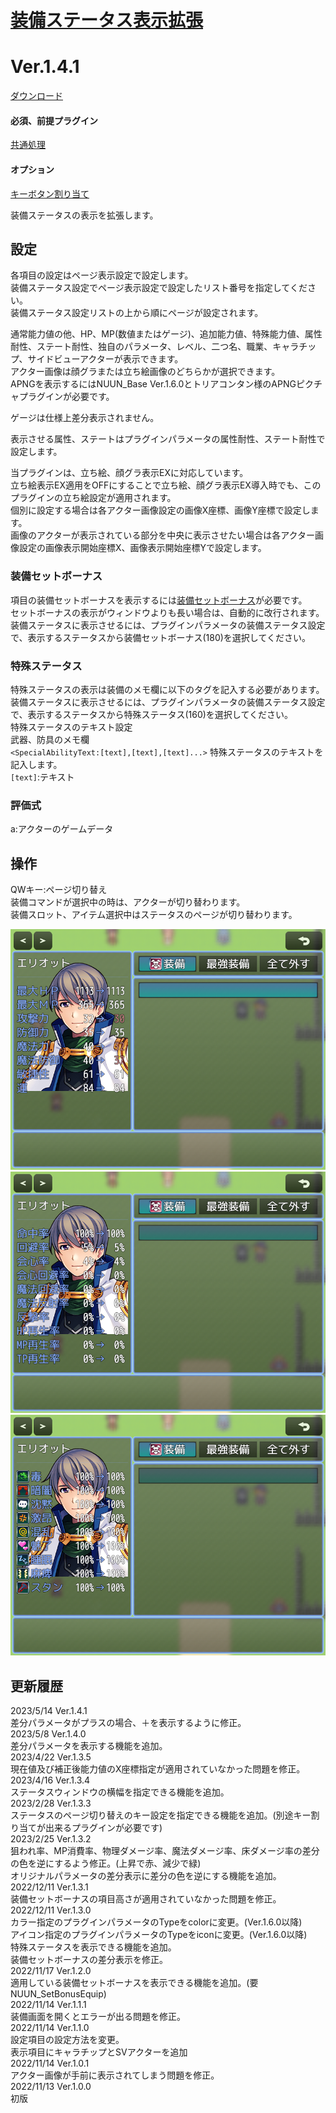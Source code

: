 # [装備ステータス表示拡張](https://raw.githubusercontent.com/nuun888/MZ/master/NUUN_EquipStatusEX.js)
# Ver.1.4.1
[ダウンロード](https://raw.githubusercontent.com/nuun888/MZ/master/NUUN_EquipStatusEX.js)  
#### 必須、前提プラグイン
[共通処理](https://github.com/nuun888/MZ/blob/master/README/Base.md)  
#### オプション
[キーボタン割り当て](https://github.com/nuun888/MZ/blob/master/README/UserKey.md)  

装備ステータスの表示を拡張します。  

## 設定
各項目の設定はページ表示設定で設定します。  
装備ステータス設定でページ表示設定で設定したリスト番号を指定してください。  
装備ステータス設定リストの上から順にページが設定されます。  

通常能力値の他、HP、MP(数値またはゲージ)、追加能力値、特殊能力値、属性耐性、ステート耐性、独自のパラメータ、レベル、二つ名、職業、キャラチップ、サイドビューアクターが表示できます。  
アクター画像は顔グラまたは立ち絵画像のどちらかが選択できます。  
APNGを表示するにはNUUN_Base Ver.1.6.0とトリアコンタン様のAPNGピクチャプラグインが必要です。  

ゲージは仕様上差分表示されません。  

表示させる属性、ステートはプラグインパラメータの属性耐性、ステート耐性で設定します。  

当プラグインは、立ち絵、顔グラ表示EXに対応しています。  
立ち絵表示EX適用をOFFにすることで立ち絵、顔グラ表示EX導入時でも、このプラグインの立ち絵設定が適用されます。  
個別に設定する場合は各アクター画像設定の画像X座標、画像Y座標で設定します。  
画像のアクターが表示されている部分を中央に表示させたい場合は各アクター画像設定の画像表示開始座標X、画像表示開始座標Yで設定します。  

### 装備セットボーナス
項目の装備セットボーナスを表示するには[装備セットボーナス](https://github.com/nuun888/MZ/blob/master/README/SetBonusEquip.md)が必要です。  
セットボーナスの表示がウィンドウよりも長い場合は、自動的に改行されます。  
装備ステータスに表示させるには、プラグインパラメータの装備ステータス設定で、表示するステータスから装備セットボーナス(180)を選択してください。  

### 特殊ステータス
特殊ステータスの表示は装備のメモ欄に以下のタグを記入する必要があります。  
装備ステータスに表示させるには、プラグインパラメータの装備ステータス設定で、表示するステータスから特殊ステータス(160)を選択してください。  
特殊ステータスのテキスト設定  
武器、防具のメモ欄  
`<SpecialAbilityText:[text],[text],[text]...>` 特殊ステータスのテキストを記入します。  
`[text]`:テキスト  

### 評価式
a:アクターのゲームデータ

## 操作
QWキー:ページ切り替え  
装備コマンドが選択中の時は、アクターが切り替わります。  
装備スロット、アイテム選択中はステータスのページが切り替わります。  

![画像](img/EquipStatusEX1.png)  
![画像](img/EquipStatusEX2.png)  
![画像](img/EquipStatusEX3.png)  


## 更新履歴
2023/5/14 Ver.1.4.1  
差分パラメータがプラスの場合、＋を表示するように修正。  
2023/5/8 Ver.1.4.0  
差分パラメータを表示する機能を追加。  
2023/4/22 Ver.1.3.5  
現在値及び補正後能力値のX座標指定が適用されていなかった問題を修正。  
2023/4/16 Ver.1.3.4  
ステータスウィンドウの横幅を指定できる機能を追加。  
2023/2/28 Ver.1.3.3  
ステータスのページ切り替えのキー設定を指定できる機能を追加。(別途キー割り当てが出来るプラグインが必要です)  
2023/2/25 Ver.1.3.2  
狙われ率、MP消費率、物理ダメージ率、魔法ダメージ率、床ダメージ率の差分の色を逆にするよう修正。(上昇で赤、減少で緑)  
オリジナルパラメータの差分表示に差分の色を逆にする機能を追加。  
2022/12/11 Ver.1.3.1  
装備セットボーナスの項目高さが適用されていなかった問題を修正。  
2022/12/11 Ver.1.3.0  
カラー指定のプラグインパラメータのTypeをcolorに変更。(Ver.1.6.0以降)  
アイコン指定のプラグインパラメータのTypeをiconに変更。(Ver.1.6.0以降)  
特殊ステータスを表示できる機能を追加。  
装備セットボーナスの差分表示を修正。  
2022/11/17 Ver.1.2.0  
適用している装備セットボーナスを表示できる機能を追加。(要NUUN_SetBonusEquip)  
2022/11/14 Ver.1.1.1  
装備画面を開くとエラーが出る問題を修正。  
2022/11/14 Ver.1.1.0  
設定項目の設定方法を変更。  
表示項目にキャラチップとSVアクターを追加  
2022/11/14 Ver.1.0.1  
アクター画像が手前に表示されてしまう問題を修正。  
2022/11/13 Ver.1.0.0  
初版  
